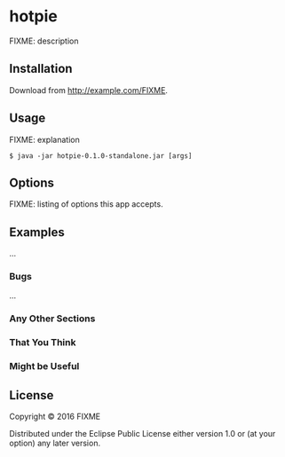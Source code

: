 # hotpie

FIXME: description

## Installation

Download from http://example.com/FIXME.

## Usage

FIXME: explanation

    $ java -jar hotpie-0.1.0-standalone.jar [args]

## Options

FIXME: listing of options this app accepts.

## Examples

...

### Bugs

...

### Any Other Sections
### That You Think
### Might be Useful

## License

Copyright © 2016 FIXME

Distributed under the Eclipse Public License either version 1.0 or (at
your option) any later version.
